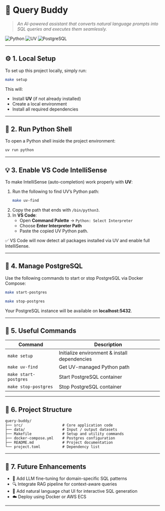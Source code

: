 # 🧠 Query Buddy  
> *An AI-powered assistant that converts natural language prompts into SQL queries and executes them seamlessly.*

![Python](https://img.shields.io/badge/Python-3.11%2B-blue?logo=python&logoColor=white) ![UV](https://img.shields.io/badge/Package_Manager-UV-orange) ![PostgreSQL](https://img.shields.io/badge/Database-PostgreSQL-316192?logo=postgresql&logoColor=white)

---

## ⚙️ 1. Local Setup

To set up this project locally, simply run:

```bash
make setup
```

This will:
- Install **UV** (if not already installed)
- Create a local environment
- Install all required dependencies

---

## 🐍 2. Run Python Shell

To open a Python shell inside the project environment:

```bash
uv run python
```

---

## 💡 3. Enable VS Code IntelliSense

To make IntelliSense (auto-completion) work properly with **UV**:

1. Run the following to find UV’s Python path:
   ```bash
   make uv-find
   ```
2. Copy the path that ends with `/bin/python3`.
3. In **VS Code**:
   - Open **Command Palette** → `Python: Select Interpreter`
   - Choose **Enter Interpreter Path**
   - Paste the copied UV Python path.

✅ VS Code will now detect all packages installed via UV and enable full IntelliSense.

---

## 🐘 4. Manage PostgreSQL

Use the following commands to start or stop PostgreSQL via Docker Compose:

```bash
make start-postgres
```

```bash
make stop-postgres
```

Your PostgreSQL instance will be available on **localhost:5432**.

---

## 🧰 5. Useful Commands

| Command | Description |
|---|---|
| `make setup` | Initialize environment & install dependencies |
| `make uv-find` | Get UV-managed Python path |
| `make start-postgres` | Start PostgreSQL container |
| `make stop-postgres` | Stop PostgreSQL container |

---

## 📂 6. Project Structure

```
query-buddy/
├── src/                  # Core application code
├── data/                 # Input / output datasets
├── Makefile              # Setup and utility commands
├── docker-compose.yml    # Postgres configuration
├── README.md             # Project documentation
└── project.toml          # Dependency list
```

---

## 🚀 7. Future Enhancements

- 🧠 Add LLM fine-tuning for domain-specific SQL patterns  
- 🔍 Integrate RAG pipeline for context-aware queries  
- 💬 Add natural language chat UI for interactive SQL generation  
- ☁️ Deploy using Docker or AWS ECS  

---
